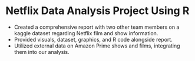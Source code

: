 # Netflix Data Analysis Project Using R

- Created a comprehensive report with two other team members on a kaggle dataset regarding Netflix film and show information.
- Provided visuals, dataset, graphics, and R code alongside report.
- Utilized external data on Amazon Prime shows and films, integrating them into our analysis.
